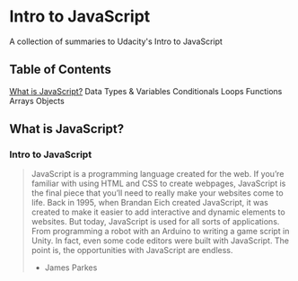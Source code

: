 # Intro to JavaScript
A collection of summaries to Udacity's Intro to JavaScript

## Table of Contents
[What is JavaScript?](#what-is-javascript)
Data Types & Variables
Conditionals
Loops
Functions
Arrays
Objects

## What is JavaScript? <a id="what-is-javascript"></a>
### Intro to JavaScript
> JavaScript is a programming language created for the web. If you’re familiar with using HTML and CSS to create webpages, JavaScript is the final piece that you’ll need to really make your websites come to life. Back in 1995, when Brandan Eich created JavaScript, it was created to make it easier to add interactive and dynamic elements to websites. But today, JavaScript is used for all sorts of applications. From programming a robot with an Arduino to writing a game script in Unity. In fact, even some code editors were built with JavaScript. The point is, the opportunities with JavaScript are endless. 
> - James Parkes
